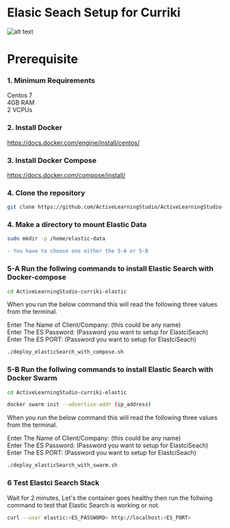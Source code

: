 # Elasic Seach Setup for Curriki

![alt text](https://media-exp1.licdn.com/dms/image/C4E0BAQGHz5tVcY2sig/company-logo_200_200/0/1614025520839?e=2159024400&v=beta&t=aRrXcdgxt8I_A6bwCSro-Il6czD2MEZFAnNbfpcYdqQ)

# Prerequisite 

### 1. Minimum Requirements

Centos 7  
4GB RAM  
2 VCPUs  

### 2. Install Docker

https://docs.docker.com/engine/install/centos/

### 3. Install Docker Compose

https://docs.docker.com/compose/install/

### 4. Clone the repository

```bash
git clone https://github.com/ActiveLearningStudio/ActiveLearningStudio-curriki-elastic.git
```
### 4. Make a directory to mount Elastic Data

```bash
sudo mkdir -p /home/elastic-data
``` 

```diff
- You have to choose one either the 5-A or 5-B
```

### 5-A Run the follwing commands to install Elastic Search with Docker-compose  

```bash
cd ActiveLearningStudio-curriki-elastic
```
When you run the below command this will read the following three values from the terminal.  
  
Enter The Name of Client/Company: (this could be any name)  
Enter The ES Password: (Password you want to setup for ElastciSeach)  
Enter The ES PORT: (Password you want to setup for ElastciSeach)  

```bash
./deploy_elasticSearch_with_compose.sh
```

### 5-B Run the follwing commands to install Elastic Search  with Docker Swarm

```bash
cd ActiveLearningStudio-curriki-elastic
```

```bash
docker swarm init --advertise-addr (ip_address)
```
When you run the below command this will read the following three values from the terminal.  
   
Enter The Name of Client/Company: (this could be any name)  
Enter The ES Password: (Password you want to setup for ElastciSeach)  
Enter The ES PORT: (Password you want to setup for ElastciSeach)  

```bash
./deploy_elasticSearch_with_swarm.sh
```


### 6 Test Elastci Search Stack

Wait for 2 minutes, Let's the container goes healthy then run the follwing command to test that Elastic Search is working or not.

```bash
curl --user elastic:<ES_PASSWORD> http://localhost:<ES_PORT>
```
